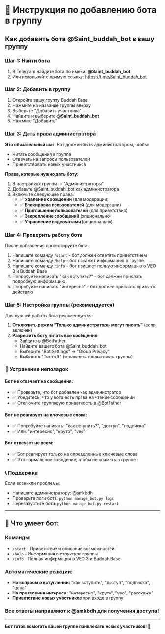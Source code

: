 # 📘 Инструкция по добавлению бота в группу

## Как добавить бота @Saint_buddah_bot в вашу группу

### Шаг 1: Найти бота
1. В Telegram найдите бота по имени: **@Saint_buddah_bot**
2. Или используйте прямую ссылку: https://t.me/Saint_buddah_bot

### Шаг 2: Добавить в группу
1. Откройте вашу группу Buddah Base
2. Нажмите на название группы вверху
3. Выберите "Добавить участника"
4. Найдите и выберите **@Saint_buddah_bot**
5. Нажмите "Добавить"

### Шаг 3: Дать права администратора
**Это обязательный шаг!** Бот должен быть администратором, чтобы:
- Читать сообщения в группе
- Отвечать на запросы пользователей
- Приветствовать новых участников

**Права, которые нужно дать боту:**
1. В настройках группы → "Администраторы"
2. Добавьте @Saint_buddah_bot как администратора
3. Включите следующие права:
   - ✅ **Удаление сообщений** (для модерации)
   - ✅ **Блокировка пользователей** (для модерации)
   - ✅ **Приглашение пользователей** (для приветствия)
   - ✅ **Закрепление сообщений** (опционально)
   - ✅ **Управление видеочатами** (опционально)

### Шаг 4: Проверить работу бота
После добавления протестируйте бота:

1. Напишите команду `/start` - бот должен ответить приветствием
2. Напишите команду `/help` - бот покажет информацию о группе
3. Напишите команду `/info` - бот пришлет полную информацию о VEO 3 и Buddah Base
4. Попробуйте написать "как вступить?" - бот должен прислать подробную информацию
5. Попробуйте написать "интересно" - бот должен прислать призыв к действию

### Шаг 5: Настройка группы (рекомендуется)
Для лучшей работы бота рекомендуется:

1. **Отключить режим "Только администраторы могут писать"** (если включен)
2. **Разрешить боту читать все сообщения:**
   - Зайдите в @BotFather
   - Найдите вашего бота @Saint_buddah_bot
   - Выберите "Bot Settings" → "Group Privacy"
   - Выберите "Turn off" (отключить приватность группы)

### 🔧 Устранение неполадок

#### Бот не отвечает на сообщения:
- ✅ Проверьте, что бот добавлен как администратор
- ✅ Убедитесь, что у бота есть права на чтение сообщений
- ✅ Отключите групповую приватность в @BotFather

#### Бот не реагирует на ключевые слова:
- ✅ Попробуйте написать: "как вступить?", "доступ", "подписка"
- ✅ Или: "интересно", "круто", "veo"

#### Бот отвечает не всем:
- ✅ Бот реагирует только на определенные ключевые слова
- ✅ Это нормальное поведение, чтобы не спамить в группе

### 📞 Поддержка
Если возникли проблемы:
- Напишите администратору: @smkbdh
- Проверьте логи бота: `python manage_bot.py logs`
- Перезапустите бота: `python manage_bot.py restart`

---

## 🎯 Что умеет бот:

### Команды:
- `/start` - Приветствие и описание возможностей
- `/help` - Информация о структуре группы
- `/info` - Полная информация о VEO 3 и Buddah Base

### Автоматические реакции:
- **На вопросы о вступлении:** "как вступить", "доступ", "подписка", "цена"
- **На проявления интереса:** "интересно", "круто", "veo", "расскажи"
- **Приветствие новых участников** при входе в группу

### Все ответы направляют к @smkbdh для получения доступа!

---

**Бот готов помогать вашей группе привлекать новых участников! 🚀**